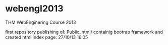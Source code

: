 webengI2013
===========
THM WebEnginering Course 2013

first repository publishing of:
Public_html/
containig bootrap framework and created  html index page:
27/10/13 16.05

